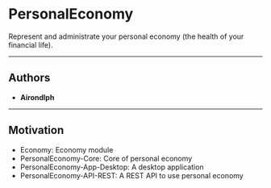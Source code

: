 <h1>PersonalEconomy</h1>
<p>Represent and administrate your personal economy (the health of your financial life).</p>

<hr/>

<h2>Authors</h2>
<ul>
	<li style="font-size: 14px; font-weight: bold;">Airondlph</li>
</ul>

<hr/>

<h2>Motivation</h2>
<p></p>

<ul>
	<li>Economy: Economy module</li>
	<li>PersonalEconomy-Core: Core of personal economy</li>
	<li>PersonalEconomy-App-Desktop: A desktop application</li>
	<li>PersonalEconomy-API-REST: A REST API to use personal economy</li>
</ul>